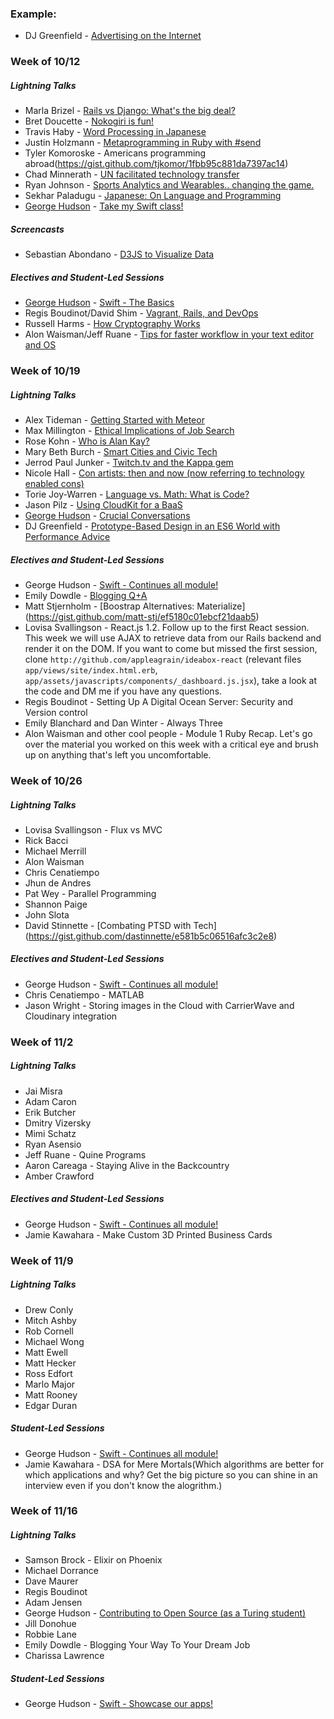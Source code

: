 ### Example:

* DJ Greenfield - [Advertising on the Internet](https://gist.github.com/AllPurposeName/7c117da4b0345eb6b817)

### **Week of 10/12**

##### Lightning Talks

* Marla Brizel - [Rails vs Django: What's the big deal?](https://gist.github.com/marlabrizel/fbf75abe7fc9d9ad2b07)
* Bret Doucette - [Nokogiri is fun!](https://gist.github.com/bad6e/7f1c4a3ba01c7edb9108)
* Travis Haby - [Word Processing in Japanese](https://gist.github.com/travishaby/e93df231985fb046032c)
* Justin Holzmann - [Metaprogramming in Ruby with #send](https://gist.github.com/jphoenix86/5ea1235c898f5d369b91)
* Tyler Komoroske - Americans programming abroad(https://gist.github.com/tjkomor/1fbb95c881da7397ac14)
* Chad Minnerath - [UN facilitated technology transfer](https://gist.github.com/cminnerath/92d4454b5951ce942e43)
* Ryan Johnson - [Sports Analytics and Wearables.. changing the game.](https://gist.github.com/rjohnson4444/a7986de94e351ac6a6ec)
* Sekhar Paladugu - [Japanese: On Language and Programming](https://github.com/sekharp/lightning-talk-outlines/blob/master/paladugu_mod2_lightning.md)
* [George Hudson](http//turingwithgeorge.tumblr.com) - [Take my Swift class!](https://gist.github.com/Egogre/5380b7326cda137b68d7)

##### Screencasts

* Sebastian Abondano - [D3JS to Visualize Data](http://sebastianabondano.com/)

##### Electives and Student-Led Sessions

* [George Hudson](http//turingwithgeorge.tumblr.com) - [Swift - The Basics](https://developer.apple.com/library/ios/documentation/Swift/Conceptual/Swift_Programming_Language/TheBasics.html#//apple_ref/doc/uid/TP40014097-CH5-ID309)
* Regis Boudinot/David Shim - [Vagrant, Rails, and DevOps](https://gist.github.com/selfup/3a7da40919fa7acdc30c)
* Russell Harms - [How Cryptography Works](https://gist.github.com/russelleh/51fb2f28e4f0da9df11c)
* Alon Waisman/Jeff Ruane - [Tips for faster workflow in your text editor and OS](https://gist.github.com/MowAlon/1641b1208aba11a15d85#file-new_student_machine_speedies-md)

### **Week of 10/19**

##### Lightning Talks

* Alex Tideman - [Getting Started with Meteor](https://gist.github.com/Alex-Tideman/83fc7e1b289d604750bb)
* Max Millington - [Ethical Implications of Job Search](https://gist.github.com/MaxMillington/058df677934ee4a1055f)
* Rose Kohn - [Who is Alan Kay?](https://gist.github.com/roseak/0d3a83cc2a9778683fc5)
* Mary Beth Burch - [Smart Cities and Civic Tech](https://gist.github.com/mbburch/7b2f04480793eaa5d03b)
* Jerrod Paul Junker - [Twitch.tv and the Kappa gem](https://gist.github.com/Unsafepond/dae9fa7112ef0d68c93b)
* Nicole Hall - [Con artists: then and now (now referring to technology enabled cons)](https://gist.github.com/NicoleHall/fa5c6afa361ba0cd32b8)
* Torie Joy-Warren - [Language vs. Math: What is Code?](https://gist.github.com/toriejw/7bbc5bef729bdfef7da5)
* Jason Pilz - [Using CloudKit for a BaaS](https://gist.github.com/jasonpilz/cd1f2a513f4534eed272)
* [George Hudson](http//turingwithgeorge.tumblr.com) - [Crucial Conversations](https://gist.github.com/Egogre/805db3782ecba2591f51)
* DJ Greenfield - [Prototype-Based Design in an ES6 World with Performance Advice](https://gist.github.com/AllPurposeName/16d36acd26635f7797e6)

##### Electives and Student-Led Sessions

* George Hudson - [Swift - Continues all module!](https://developer.apple.com/library/ios/documentation/Swift/Conceptual/Swift_Programming_Language/TheBasics.html#//apple_ref/doc/uid/TP40014097-CH5-ID309)
* Emily Dowdle - [Blogging Q+A](https://gist.github.com/emilydowdle/50645a40372d2a7ab3c9)
* Matt Stjernholm - [Boostrap Alternatives: Materialize] (https://gist.github.com/matt-stj/ef5180c01ebcf21daab5)
* Lovisa Svallingson - React.js 1.2. Follow up to the first React session. This week we will use AJAX to retrieve data from our Rails backend and render it on the DOM. If you want to come but missed the first session, clone `http://github.com/appleagrain/ideabox-react` (relevant files `app/views/site/index.html.erb`, `app/assets/javascripts/components/_dashboard.js.jsx`), take a look at the code and DM me if you have any questions.
* Regis Boudinot - Setting Up A Digital Ocean Server: Security and Version control
* Emily Blanchard and Dan Winter - Always Three
* Alon Waisman and other cool people - Module 1 Ruby Recap. Let's go over the material you worked on this week with a critical eye and brush up on anything that's left you uncomfortable.

### **Week of 10/26**

##### Lightning Talks

* Lovisa Svallingson - Flux vs MVC
* Rick Bacci
* Michael Merrill
* Alon Waisman
* Chris Cenatiempo
* Jhun de Andres
* Pat Wey - Parallel Programming
* Shannon Paige
* John Slota
* David Stinnette - [Combating PTSD with Tech] (https://gist.github.com/dastinnette/e581b5c06516afc3c2e8)

##### Electives and Student-Led Sessions

* George Hudson - [Swift - Continues all module!](https://developer.apple.com/library/ios/documentation/Swift/Conceptual/Swift_Programming_Language/TheBasics.html#//apple_ref/doc/uid/TP40014097-CH5-ID309)
* Chris Cenatiempo - MATLAB
* Jason Wright - Storing images in the Cloud with CarrierWave and Cloudinary integration

### **Week of 11/2**

##### Lightning Talks

* Jai Misra
* Adam Caron
* Erik Butcher
* Dmitry Vizersky
* Mimi Schatz
* Ryan Asensio
* Jeff Ruane - Quine Programs
* Aaron Careaga - Staying Alive in the Backcountry
* Amber Crawford

##### Electives and Student-Led Sessions

* George Hudson - [Swift - Continues all module!](https://developer.apple.com/library/ios/documentation/Swift/Conceptual/Swift_Programming_Language/TheBasics.html#//apple_ref/doc/uid/TP40014097-CH5-ID309)
* Jamie Kawahara - Make Custom 3D Printed Business Cards

### **Week of 11/9**

##### Lightning Talks

* Drew Conly
* Mitch Ashby
* Rob Cornell
* Michael Wong
* Matt Ewell
* Matt Hecker
* Ross Edfort
* Marlo Major
* Matt Rooney
* Edgar Duran

##### Student-Led Sessions

* George Hudson - [Swift - Continues all module!](https://developer.apple.com/library/ios/documentation/Swift/Conceptual/Swift_Programming_Language/TheBasics.html#//apple_ref/doc/uid/TP40014097-CH5-ID309)
* Jamie Kawahara - DSA for Mere Mortals(Which algorithms are better for which applications and why?  Get the big picture so you can shine in an interview even if you don't know the alogrithm.)

### **Week of 11/16**

##### Lightning Talks

* Samson Brock - Elixir on Phoenix
* Michael Dorrance
* Dave Maurer
* Regis Boudinot
* Adam Jensen
* George Hudson - [Contributing to Open Source (as a Turing student)](https://gist.github.com/Egogre/5dd4e1256cbc2bf200ba)
* Jill Donohue
* Robbie Lane
* Emily Dowdle - Blogging Your Way To Your Dream Job
* Charissa Lawrence

##### Student-Led Sessions

* George Hudson - [Swift - Showcase our apps!](https://developer.apple.com/library/ios/documentation/Swift/Conceptual/Swift_Programming_Language/TheBasics.html#//apple_ref/doc/uid/TP40014097-CH5-ID309)

